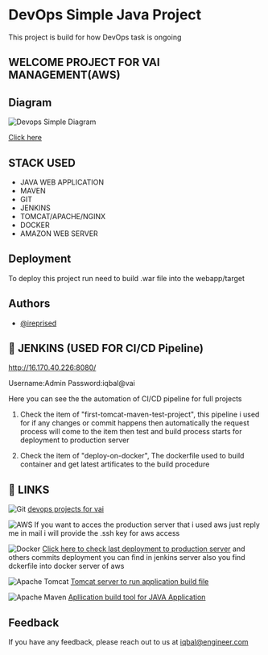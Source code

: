 # DevOps Simple Java Project

This project is build for how DevOps task is ongoing

## WELCOME PROJECT FOR VAI MANAGEMENT(AWS)

## Diagram

![Devops Simple Diagram](https://i.imgur.com/00t21Yb.png)

[Click here](http://16.16.142.13:8080/webapp/)

## STACK USED

- JAVA WEB APPLICATION
- MAVEN
- GIT
- JENKINS
- TOMCAT/APACHE/NGINX
- DOCKER
- AMAZON WEB SERVER

## Deployment

To deploy this project run need to build .war file into the webapp/target

## Authors

- [@ireprised](https://github.com/ireprised)

## 🚀 JENKINS (USED FOR CI/CD Pipeline)

http://16.170.40.226:8080/

Username:Admin
Password:iqbal@vai

Here you can see the the automation of CI/CD pipeline for full projects

1. Check the item of "first-tomcat-maven-test-project", this pipeline i used for if any changes or commit happens then automatically the request process
   will come to the item then test and build process starts for deployment
   to production server

2. Check the item of "deploy-on-docker", The dockerfile used to build container and get latest artificates to the build procedure

## 🔗 LINKS

![Git](https://img.shields.io/badge/git-%23F05033.svg?style=for-the-badge&logo=git&logoColor=white) [devops projects for vai](https://github.com/ireprised/devops_project_for_vai/)

![AWS](https://img.shields.io/badge/Amazon_AWS-FF9900?style=for-the-badge&logo=amazonaws&logoColor=white) If you want to acces the production server that i used aws just reply me in mail i will provide the .ssh key for aws access

![Docker](https://img.shields.io/badge/Docker-2CA5E0?style=for-the-badge&logo=docker&logoColor=white) [Click here to check last deployment to production server](http://16.16.193.176:8080/webapp/)
and others commits deployment you can find in jenkins server also you find dckerfile into docker server of aws

![Apache Tomcat](https://img.shields.io/badge/apache%20tomcat-%23F8DC75.svg?style=for-the-badge&logo=apache-tomcat&logoColor=black) [Tomcat server to run application build file](http://16.16.193.176:8080)

![Apache Maven](https://img.shields.io/badge/Apache%20Maven-C71A36?style=for-the-badge&logo=Apache%20Maven&logoColor=white) [Apllication build tool for JAVA Application](http://16.16.193.176:8080)

## Feedback

If you have any feedback, please reach out to us at iqbal@engineer.com

